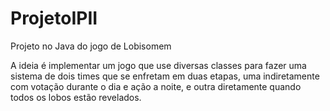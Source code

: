 # ProjetoIPII
Projeto no Java do jogo de Lobisomem

A ideia é implementar um jogo que use diversas classes para fazer uma sistema de dois times que se enfretam em duas etapas,
uma indiretamente com votação durante o dia e ação a noite, e outra diretamente quando todos os lobos estão revelados.
